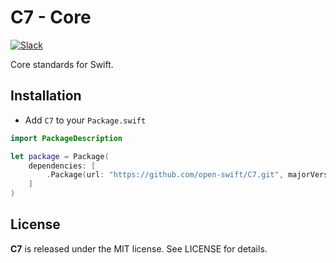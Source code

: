 # C7 - Core

[![Slack][slack-badge]][slack-url]

Core standards for Swift.

## Installation

- Add `C7` to your `Package.swift`

```swift
import PackageDescription

let package = Package(
    dependencies: [
        .Package(url: "https://github.com/open-swift/C7.git", majorVersion: 0, minor: 10)
    ]
)
```

License
-------

**C7** is released under the MIT license. See LICENSE for details.

[slack-badge]: http://slack.swiftx.io/badge.svg
[slack-url]: http://slack.swiftx.io
